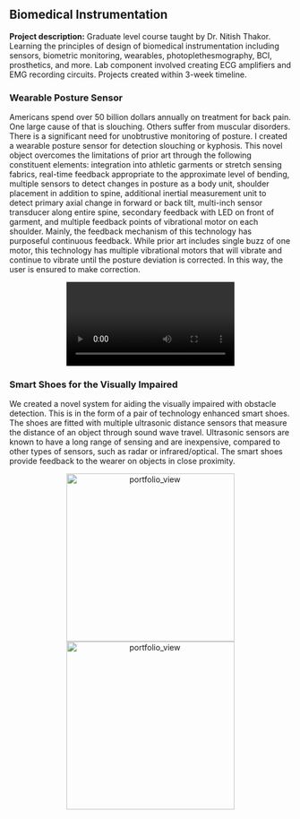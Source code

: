 ## Biomedical Instrumentation

**Project description:** Graduate level course taught by Dr. Nitish Thakor. Learning the principles of design of biomedical instrumentation including sensors, biometric monitoring, wearables, photoplethesmography, BCI, prosthetics, and more. Lab component involved creating ECG amplifiers and EMG recording circuits. Projects created within 3-week timeline.

### Wearable Posture Sensor

Americans spend over 50 billion dollars annually on treatment for back pain. One large cause of that is slouching. Others suffer from muscular disorders. There is a significant need for unobtrustive monitoring of posture. I created a wearable posture sensor for detection slouching or kyphosis. This novel object overcomes the limitations of prior art through the following constituent elements: integration into athletic garments or stretch sensing fabrics, real-time feedback appropriate to the approximate level of bending, multiple sensors to detect changes in posture as a body unit, shoulder placement in addition to spine, additional inertial measurement unit to detect primary axial change in forward or back tilt, multi-inch sensor transducer along entire spine, secondary feedback with LED on front of garment, and multiple feedback points of vibrational motor on each shoulder. Mainly, the feedback mechanism of this technology has purposeful continuous feedback. While prior art includes single buzz of one motor, this technology has multiple vibrational motors that will vibrate and continue to vibrate until the posture deviation is corrected. In this way, the user is ensured to make correction. 

<center>
 <video><src="/images/IMG_8590.mp4" autostart="false" height="30" width="144" />

  </center>

### Smart Shoes for the Visually Impaired

We created a novel system for aiding the visually impaired with obstacle detection. This is in the form of a pair of technology enhanced smart shoes. The shoes are fitted with multiple ultrasonic distance sensors that measure the distance of an object through sound wave travel. Ultrasonic sensors are known to have a long range of sensing and are inexpensive, compared to other types of sensors, such as radar or infrared/optical. The smart shoes provide feedback to the wearer on objects in close proximity. <br>
<center>
<img width = "300" alt = "portfolio_view" src="/images/smallshoe.jpg">

<img width="300" alt="portfolio_view" src="/images/IMG_3854.jpg">
</center>


